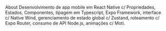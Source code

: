 About
Desenvolvimento de app mobile em React Native c/ Propriedades, Estados, Componentes, tipagem em Typescript, Expo Framework, interface c/ Native Wind, gerenciamento de estado global c/ Zustand, roteamento c/ Expo Router, consumo de API Node.js, animações c/ Moti.
